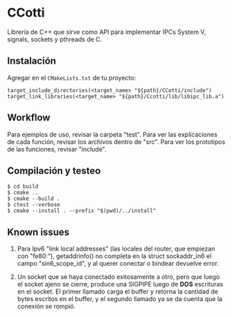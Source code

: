 # CCotti
Librería de C++ que sirve como API para implementar IPCs System V, signals, sockets y pthreads de C.

## Instalación
Agregar en el `CMakeLists.txt` de tu proyecto:
```
target_include_directories(<target_name> "${path}/CCotti/include")
target_link_libraries(<target_name> "${path}/Ccotti/lib/libipc_lib.a")
```

## Workflow
Para ejemplos de uso, revisar la carpeta "test". Para ver las explicaciones de cada función, revisar los archivos dentro de "src". Para ver los prototipos de las funciones, revisar "include".

## Compilación y testeo

```
$ cd build
$ cmake ..
$ cmake --build .
$ ctest --verbose
$ cmake --install . --prefix "$(pwd)/../install"
```

## Known issues
1. Para Ipv6 "link local addresses" (las locales del router, que empiezan con "fe80:"), getaddrinfo() no completa en la struct sockaddr_in6 el campo "sin6_scope_id", y al querer conectar o bindear devuelve error.

2. Un socket que se haya conectado exitosamente a otro, pero que luego el socket ajeno se cierre, produce una SIGPIPE luego de **DOS** escrituras en el socket. El primer llamado carga el buffer y retorna la cantidad de bytes escritos en el buffer, y el segundo llamado ya se da cuenta que la conexión se rompió.
